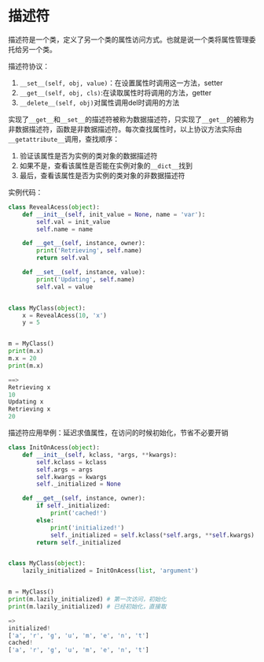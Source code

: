 # 描述符

描述符是一个类，定义了另一个类的属性访问方式。也就是说一个类将属性管理委托给另一个类。

描述符协议：

1. `__set__(self, obj, value)`：在设置属性时调用这一方法，setter
2. `__get__(self, obj, cls)`:在读取属性时将调用的方法，getter
3. `__delete__(self, obj)`对属性调用del时调用的方法

实现了`__get__`和`__set__`的描述符被称为数据描述符，只实现了`__get__`的被称为非数据描述符，函数是非数据描述符。每次查找属性时，以上协议方法实际由`__getattribute__`调用，查找顺序：

1. 验证该属性是否为实例的类对象的数据描述符
2. 如果不是，查看该属性是否能在实例对象的`__dict__`找到
3. 最后，查看该属性是否为实例的类对象的非数据描述符



实例代码：

```python
class RevealAcess(object):
    def __init__(self, init_value = None, name = 'var'):
        self.val = init_value
        self.name = name

    def __get__(self, instance, owner):
        print('Retrieving', self.name)
        return self.val

    def __set__(self, instance, value):
        print('Updating', self.name)
        self.val = value


class MyClass(object):
    x = RevealAcess(10, 'x')
    y = 5


m = MyClass()
print(m.x)
m.x = 20
print(m.x)

==>
Retrieving x
10
Updating x
Retrieving x
20
```

描述符应用举例：延迟求值属性，在访问的时候初始化，节省不必要开销

```python
class InitOnAcess(object):
    def __init__(self, kclass, *args, **kwargs):
        self.kclass = kclass
        self.args = args
        self.kwargs = kwargs
        self._initialized = None

    def __get__(self, instance, owner):
        if self._initialized:
            print('cached!')
        else:
            print('initialized!')
            self._initialized = self.kclass(*self.args, **self.kwargs)
        return self._initialized


class MyClass(object):
    lazily_initialized = InitOnAcess(list, 'argument')


m = MyClass()
print(m.lazily_initialized) # 第一次访问，初始化
print(m.lazily_initialized) # 已经初始化，直接取

=>
initialized!
['a', 'r', 'g', 'u', 'm', 'e', 'n', 't']
cached!
['a', 'r', 'g', 'u', 'm', 'e', 'n', 't']
```

